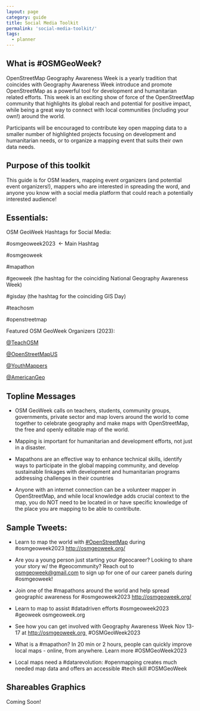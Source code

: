 ```yaml
---
layout: page
category: guide
title: Social Media Toolkit
permalink: 'social-media-toolkit/'
tags:
  - planner
---
```


What is #OSMGeoWeek?
---------------------------------------------

OpenStreetMap Geography Awareness Week is a yearly tradition that coincides with Geography Awareness Week introduce and promote OpenStreetMap as a powerful tool for development and humanitarian related efforts. This week is an exciting show of force of the OpenStreetMap community that highlights its global reach and potential for positive impact, while being a great way to connect with local communities (including your own!) around the world.

Participants will be encouraged to contribute key open mapping data to a smaller number of highlighted projects focusing on development and humanitarian needs, or to organize a mapping event that suits their own data needs. 

## Purpose of this toolkit
This guide is for OSM leaders, mapping event organizers (and potential event organizers!), mappers who are interested in spreading the word, and anyone you know with a social media platform that could reach a potentially interested audience! 

## Essentials:

OSM GeoWeek Hashtags for Social Media:

#osmgeoweek2023  ← Main Hashtag

#osmgeoweek 

#mapathon

#geoweek (the hashtag for the coinciding National Geography Awareness Week) 

#gisday (the hashtag for the coinciding GIS Day)

#teachosm

#openstreetmap


Featured OSM GeoWeek Organizers (2023):

[@TeachOSM](https://twitter.com/MapGive)

[@OpenStreetMapUS](https://twitter.com/OpenStreetMapUS)

[@YouthMappers](https://twitter.com/youthmappers)

[@AmericanGeo](https://twitter.com/AmericanGeo)



Topline Messages
----------------

-   OSM GeoWeek calls on teachers, students, community groups, governments, private sector and map lovers around the world to come together to celebrate geography and make maps with OpenStreetMap, the free and openly editable map of the world.

-   Mapping is important for humanitarian and development efforts, not just in a disaster.

-   Mapathons are an effective way to enhance technical skills, identify ways to participate in the global mapping community, and develop sustainable linkages with development and humanitarian programs addressing challenges in their countries

-   Anyone with an internet connection can be a volunteer mapper in OpenStreetMap, and while local knowledge adds crucial context to the map, you do NOT need to be located in or have specific knowledge of the place you are mapping to be able to contribute. 

Sample Tweets:
--------------

-   Learn to map the world with [#OpenStreetMap](https://twitter.com/search?q=%23OpenStreetMap) during #osmgeoweek2023 <http://osmgeoweek.org/> 

-   Are you a young person just starting your #geocareer? Looking to share your story w/ the #geocommunity? Reach out to <osmgeoweek@gmail.com> to sign up for one of our career panels during #osmgeoweek!

-   Join one of the #mapathons around the world and help spread geographic awareness for #osmgeoweek2023 <http://osmgeoweek.org/> 

-   Learn to map to assist #datadriven efforts #osmgeoweek2023 #geoweek osmgeoweek.org 

-   See how you can get involved with Geography Awareness Week Nov 13-17 at http://osmgeoweek.org  #OSMGeoWeek2023

-   What is a #mapathon? In 20 min or 2 hours, people can quickly improve local maps - online, from anywhere. Learn more #OSMGeoWeek2023

-   Local maps need a #datarevolution: #openmapping creates much needed map data and offers an accessible #tech skill #OSMGeoWeek

Shareables Graphics
---------------------------------

Coming Soon!


